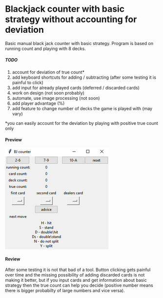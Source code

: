 # Blackjack counter with basic strategy without accounting for deviation

Basic manual black jack counter with basic strategy. Program is based on running count and playing with 8 decks.


##### TODO

1. account for deviation of true count*
2. add keyboard shortcuts for adding / subtracting (after some testing it is painful to click)
3. add input for already played cards (deferred / discarded cards)
4. work on design (not soon probably)
5. automate, use image processing (not soon)
6. add player advantage (%)
7. add feature to change number of decks the game is played with (may vary)


*you can easily account for the deviation by playing with positive true count only


#### Preview

![preview](preview.png)

#### Review

After some testing it is not that bad of a tool. Button clicking gets painful over time and the missing possibility of adding discarded cards is not making it better, but if you input cards and get information about basic strategy then the true count can help you decide (positive number means there is bigger probabilty of large numbers and vice versa).
